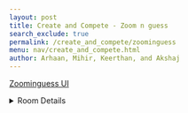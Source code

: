 ```yaml
---
layout: post 
title: Create and Compete - Zoom n guess
search_exclude: true
permalink: /create_and_compete/zoominguess
menu: nav/create_and_compete.html
author: Arhaan, Mihir, Keerthan, and Akshaj
---
```


<a href="{{site.baseurl}}/create_and_compete/zoominguess/ui">Zoominguess UI</a>

<details>

<br>
  <summary>Room Details</summary>
  
  <a href="{{site.baseurl}}/moderation/rules_zoominguess/">Moderation Rules</a>




<p>The main purpose of our Zoom-In Guess room is to have people think critically and collaborate with other members of the channel to identify the image as fast as possible.</p>

<p>Room will consist of:</p>
<ul>
  <li>**Daily zoomed-in image** that can be optionally pinned to the top of the channel</li>
  <li>**Guessing opportunity throughout the day** with the image slowly zooming out if too hard</li>
  <li>**Chat box** where channel members can discuss and collaborate on their guesses</li>
  <li>**AI assistance** that posts hints if needed and reveals the answer at the end of the day</li>
  <li>**Profanity filter** to keep the conversation friendly and inclusive</li>
</ul>

<details>
  <summary>Additional Interactive Features</summary>
  
  <ul>
    <li>**Mini Game - "Guess the Zoom":** Players try to guess the object or person from a zoomed-in image, with clues if needed.</li>
    <li>**Posts and Comments:** Members can post their own zoomed-in pictures for others to guess and discuss in the comments.</li>
    <li>**Rate and Relate Theme:** After guessing, players rate the difficulty of the image, and connect with others on their similar or differing guesses.</li>
  </ul>

  <p>This interactive setup makes the game fun, challenging, and a great way to start conversations about perception and recognition!</p>
</details>
